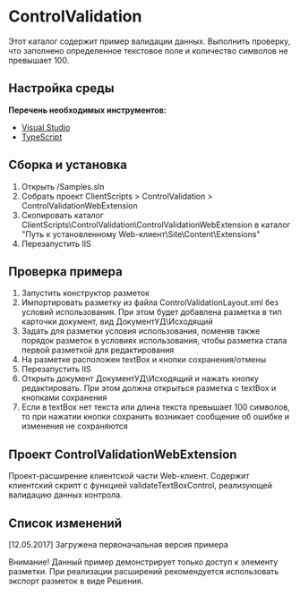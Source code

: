 # ControlValidation

Этот каталог содержит пример валидации данных.
Выполнить проверку, что заполнено определенное текстовое поле и количество символов не превышает 100.

## Настройка среды

**Перечень необходимых инструментов:** 
* [Visual Studio](https://www.visualstudio.com)
* [TypeScript](https://www.typescriptlang.org)

## Сборка и установка

1. Открыть /Samples.sln
2. Собрать проект ClientScripts > ControlValidation > ControlValidationWebExtension
3. Скопировать каталог ClientScripts\ControlValidation\ControlValidationWebExtension в каталог "Путь к установленному Web-клиент\Site\Content\Extensions"
4. Перезапустить IIS

## Проверка примера

1. Запустить конструктор разметок
2. Импортировать разметку из файла ControlValidationLayout.xml без условий использования. При этом будет добавлена разметка в тип карточки документ, вид ДокументУД\Исходящий
3. Задать для разметки условия использования, поменяв также порядок разметок в условиях использования, чтобы разметка стала первой разметкой для редактирования 
4. На разметке расположен textBox и кнопки сохранения/отмены
5. Перезапустить IIS
6. Открыть документ ДокументУД\Исходящий и нажать кнопку редактировать. При этом должна открыться разметка с textBox и кнопками сохранения
7. Если в textBox нет текста или длина текста превышает 100 символов, то при нажатии кнопки сохранить возникает сообщение об ошибке и изменения не сохраняются

## Проект ControlValidationWebExtension

Проект-расширение клиентской части Web-клиент. Содержит клиентский скрипт c функцией validateTextBoxControl, реализующей валидацию данных контрола.

## Список изменений

[12.05.2017] Загружена первоначальная версия примера

Внимание! Данный пример демонстрирует только доступ к элементу разметки. 
При реализации расширений рекомендуется использовать экспорт разметок в виде Решения.
